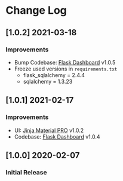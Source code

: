 # Change Log

## [1.0.2] 2021-03-18
### Improvements

- Bump Codebase: [Flask Dashboard](https://github.com/app-generator/boilerplate-code-flask-dashboard) v1.0.5
- Freeze used versions in `requirements.txt`
    - flask_sqlalchemy = 2.4.4
    - sqlalchemy = 1.3.23

## [1.0.1] 2021-02-17
### Improvements

- UI: [Jinja Material PRO](https://github.com/app-generator/jinja-material-dashboard-pro) v1.0.2
- Codebase: [Flask Dashboard](https://github.com/app-generator/boilerplate-code-flask-dashboard) v1.0.4

## [1.0.0] 2020-02-07
### Initial Release
